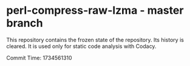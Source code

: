 # perl-compress-raw-lzma - master branch

This repository contains the frozen state of the repository.
Its history is cleared. It is used only for static code
analysis with Codacy.

Commit Time: 1734561310